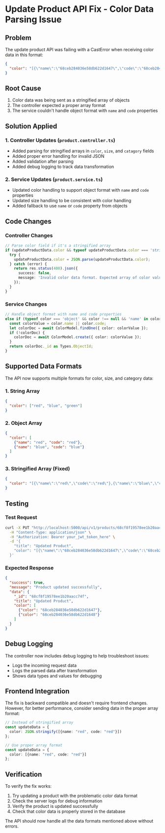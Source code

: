 # Update Product API Fix - Color Data Parsing Issue

## Problem
The update product API was failing with a CastError when receiving color data in this format:
```json
{
  "color": "[{\"name\":\"68ceb284036e58db622d1647\",\"code\":\"68ceb284036e58db622d1647\"},{\"name\":\"68ceb284036e58db622d1648\",\"code\":\"68ceb284036e58db622d1648\"}]"
}
```

## Root Cause
1. Color data was being sent as a stringified array of objects
2. The controller expected a proper array format
3. The service couldn't handle object format with `name` and `code` properties

## Solution Applied

### 1. Controller Updates (`product.controller.ts`)
- Added parsing for stringified arrays in `color`, `size`, and `catagory` fields
- Added proper error handling for invalid JSON
- Added validation after parsing
- Added debug logging to track data transformation

### 2. Service Updates (`product.service.ts`)
- Updated color handling to support object format with `name` and `code` properties
- Updated size handling to be consistent with color handling
- Added fallback to use `name` or `code` property from objects

## Code Changes

### Controller Changes
```typescript
// Parse color field if it's a stringified array
if (updateProductData.color && typeof updateProductData.color === 'string') {
  try {
    updateProductData.color = JSON.parse(updateProductData.color);
  } catch (error) {
    return res.status(400).json({
      success: false,
      message: 'Invalid color data format. Expected array of color values or IDs.',
    });
  }
}
```

### Service Changes
```typescript
// Handle object format with name and code properties
else if (typeof color === 'object' && color !== null && 'name' in color) {
  const colorValue = color.name || color.code;
  let colorDoc = await ColorModel.findOne({ color: colorValue });
  if (!colorDoc) {
    colorDoc = await ColorModel.create({ color: colorValue });
  }
  return colorDoc._id as Types.ObjectId;
}
```

## Supported Data Formats

The API now supports multiple formats for color, size, and category data:

### 1. String Array
```json
{
  "color": ["red", "blue", "green"]
}
```

### 2. Object Array
```json
{
  "color": [
    {"name": "red", "code": "red"},
    {"name": "blue", "code": "blue"}
  ]
}
```

### 3. Stringified Array (Fixed)
```json
{
  "color": "[{\"name\":\"red\",\"code\":\"red\"},{\"name\":\"blue\",\"code\":\"blue\"}]"
}
```

## Testing

### Test Request
```bash
curl -X PUT "http://localhost:5000/api/v1/products/68cf8f19578ee1b20aacc74f" \
  -H "Content-Type: application/json" \
  -H "Authorization: Bearer your_jwt_token_here" \
  -d '{
    "title": "Updated Product",
    "color": "[{\"name\":\"68ceb284036e58db622d1647\",\"code\":\"68ceb284036e58db622d1647\"},{\"name\":\"68ceb284036e58db622d1648\",\"code\":\"68ceb284036e58db622d1648\"}]"
  }'
```

### Expected Response
```json
{
  "success": true,
  "message": "Product updated successfully",
  "data": {
    "_id": "68cf8f19578ee1b20aacc74f",
    "title": "Updated Product",
    "color": [
      {"color": "68ceb284036e58db622d1647"},
      {"color": "68ceb284036e58db622d1648"}
    ]
  }
}
```

## Debug Logging

The controller now includes debug logging to help troubleshoot issues:
- Logs the incoming request data
- Logs the parsed data after transformation
- Shows data types and values for debugging

## Frontend Integration

The fix is backward compatible and doesn't require frontend changes. However, for better performance, consider sending data in the proper array format:

```typescript
// Instead of stringified array
const updateData = {
  color: JSON.stringify([{name: "red", code: "red"}])
};

// Use proper array format
const updateData = {
  color: [{name: "red", code: "red"}]
};
```

## Verification

To verify the fix works:
1. Try updating a product with the problematic color data format
2. Check the server logs for debug information
3. Verify the product is updated successfully
4. Check that color data is properly stored in the database

The API should now handle all the data formats mentioned above without errors.
